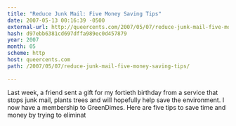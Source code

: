 ```yaml
---
title: "Reduce Junk Mail: Five Money Saving Tips"
date: 2007-05-13 00:16:39 -0500
external-url: http://queercents.com/2007/05/07/reduce-junk-mail-five-money-saving-tips/
hash: d97ebb6381cd697dffa989ec0d457879
year: 2007
month: 05
scheme: http
host: queercents.com
path: /2007/05/07/reduce-junk-mail-five-money-saving-tips/

---
```


Last week, a friend sent a gift for my fortieth birthday from a service that stops junk mail, plants trees and will hopefully help save the environment. I now have a membership to GreenDimes. Here are five tips to save time and money by trying to eliminat
